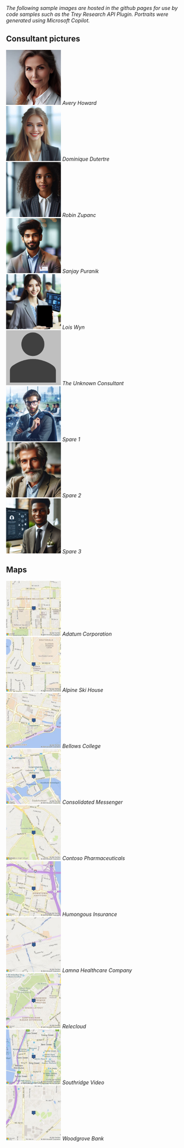 The following sample images are hosted in the github pages for use by code samples such as the Trey Research API Plugin.
Portraits were generated using Microsoft Copilot.

<style>
    img {
        height: 150px;
        width: 150px;
    }
    p {
        font-style: italic;
        padding: 0;
        margin: 0;
    }
</style>

## Consultant pictures

![Avery](./images/consultants/Avery.jpg)
Avery Howard

![Dominique](./images/consultants/Dominique.jpg)
Dominique Dutertre

![Robin](./images/consultants/Robin.jpg)
Robin Zupanc

![Sanjay](./images/consultants/Sanjay.jpg)
Sanjay Puranik

![Lous](./images/consultants/Lois.jpg)
Lois Wyn

![Unknown](./images/consultants/Unknown.jpg)
The Unknown Consultant

![Spare image](./images/consultants/Spare1.jpg)
Spare 1

![Spare image](./images/consultants/Spare2.jpg)
Spare 2

![Spare image](./images/consultants/Spare3.jpg)
Spare 3

## Maps

![Adatum Corporation](./images/maps/adatum-corporation.jpg)
Adatum Corporation

![Alpine Ski House](./images/maps/alpine-ski-house.jpg)
Alpine Ski House

![Bellows College](./images/maps/bellows-college.jpg)
Bellows College

![Consolidated Messenger](./images/maps/consolidated-messenger.jpg)
Consolidated Messenger

![Contoso Pharmaceuticals](./images/maps/contoso-pharmaceuticals.jpg)
Contoso Pharmaceuticals

![Humongous Insurace](./images/maps/humongous-insurance.jpg)
Humongous Insurance

![Lamna Healthcare](./images/maps/lamna-healthcare-company.jpg)
Lamna Healthcare Company

![Relecloud](./images/maps/relecloud.jpg)
Relecloud

![Southridge Video](./images/maps/southridge-video.jpg)
Southridge Video

![Woodgrove Bank](./images/maps/woodgrove-bank.jpg)
Woodgrove Bank
